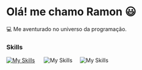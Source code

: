 # Olá! me chamo Ramon 😃

💻 Me aventurado no universo da programação.

### Skills

[![My Skills](https://skillicons.dev/icons?i=html,css)](https://skillicons.dev) &nbsp;&nbsp;&nbsp;&nbsp;&nbsp;![My Skills](https://skillicons.dev/icons?i=js,react)&nbsp;&nbsp;&nbsp;&nbsp;&nbsp;![My Skills](https://skillicons.dev/icons?i=tp)
  
          
          
          
                    
